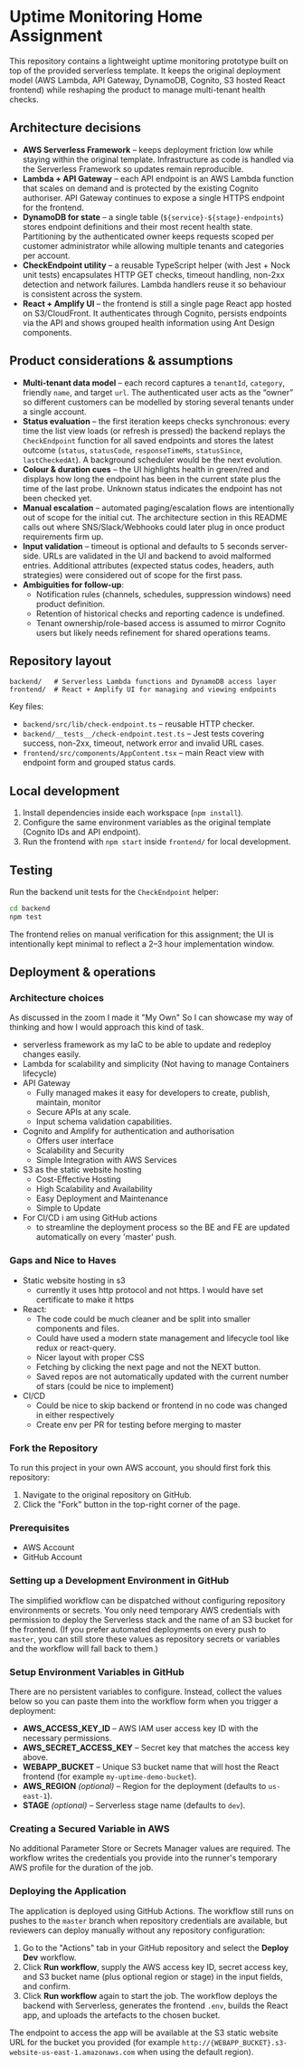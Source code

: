 # Uptime Monitoring Home Assignment

This repository contains a lightweight uptime monitoring prototype built on top of the provided serverless template. It keeps the original deployment model (AWS Lambda, API Gateway, DynamoDB, Cognito, S3 hosted React frontend) while reshaping the product to manage multi-tenant health checks.

## Architecture decisions

- **AWS Serverless Framework** – keeps deployment friction low while staying within the original template. Infrastructure as code is handled via the Serverless Framework so updates remain reproducible.
- **Lambda + API Gateway** – each API endpoint is an AWS Lambda function that scales on demand and is protected by the existing Cognito authoriser. API Gateway continues to expose a single HTTPS endpoint for the frontend.
- **DynamoDB for state** – a single table (`${service}-${stage}-endpoints`) stores endpoint definitions and their most recent health state. Partitioning by the authenticated owner keeps requests scoped per customer administrator while allowing multiple tenants and categories per account.
- **CheckEndpoint utility** – a reusable TypeScript helper (with Jest + Nock unit tests) encapsulates HTTP GET checks, timeout handling, non-2xx detection and network failures. Lambda handlers reuse it so behaviour is consistent across the system.
- **React + Amplify UI** – the frontend is still a single page React app hosted on S3/CloudFront. It authenticates through Cognito, persists endpoints via the API and shows grouped health information using Ant Design components.

## Product considerations & assumptions

- **Multi-tenant data model** – each record captures a `tenantId`, `category`, friendly `name`, and target `url`. The authenticated user acts as the “owner” so different customers can be modelled by storing several tenants under a single account.
- **Status evaluation** – the first iteration keeps checks synchronous: every time the list view loads (or refresh is pressed) the backend replays the `CheckEndpoint` function for all saved endpoints and stores the latest outcome (`status`, `statusCode`, `responseTimeMs`, `statusSince`, `lastCheckedAt`). A background scheduler would be the next evolution.
- **Colour & duration cues** – the UI highlights health in green/red and displays how long the endpoint has been in the current state plus the time of the last probe. Unknown status indicates the endpoint has not been checked yet.
- **Manual escalation** – automated paging/escalation flows are intentionally out of scope for the initial cut. The architecture section in this README calls out where SNS/Slack/Webhooks could later plug in once product requirements firm up.
- **Input validation** – timeout is optional and defaults to 5 seconds server-side. URLs are validated in the UI and backend to avoid malformed entries. Additional attributes (expected status codes, headers, auth strategies) were considered out of scope for the first pass.
- **Ambiguities for follow-up**:
  - Notification rules (channels, schedules, suppression windows) need product definition.
  - Retention of historical checks and reporting cadence is undefined.
  - Tenant ownership/role-based access is assumed to mirror Cognito users but likely needs refinement for shared operations teams.

## Repository layout

```
backend/   # Serverless Lambda functions and DynamoDB access layer
frontend/  # React + Amplify UI for managing and viewing endpoints
```

Key files:

- `backend/src/lib/check-endpoint.ts` – reusable HTTP checker.
- `backend/__tests__/check-endpoint.test.ts` – Jest tests covering success, non-2xx, timeout, network error and invalid URL cases.
- `frontend/src/components/AppContent.tsx` – main React view with endpoint form and grouped status cards.

## Local development

1. Install dependencies inside each workspace (`npm install`).
2. Configure the same environment variables as the original template (Cognito IDs and API endpoint).
3. Run the frontend with `npm start` inside `frontend/` for local development.

## Testing

Run the backend unit tests for the `CheckEndpoint` helper:

```bash
cd backend
npm test
```

The frontend relies on manual verification for this assignment; the UI is intentionally kept minimal to reflect a 2–3 hour implementation window.

## Deployment & operations

### Architecture choices

As discussed in the zoom I made it "My Own" So I can showcase my way of thinking and how I would approach this kind of task.

- serverless framework as my IaC to be able to update and redeploy changes easily.
- Lambda for scalability and simplicity (Not having to manage Containers lifecycle)
- API Gateway
  - Fully managed makes it easy for developers to create, publish, maintain, monitor
  - Secure APIs at any scale.
  - Input schema validation capabilities.
- Cognito and Amplify for authentication and authorisation
  - Offers user interface
  - Scalability and Security
  - Simple Integration with AWS Services
- S3 as the static website hosting
  - Cost-Effective Hosting
  - High Scalability and Availability
  - Easy Deployment and Maintenance
  - Simple to Update
- For CI/CD i am using GitHub actions
  - to streamline the deployment process so the BE and FE are updated automatically on every 'master' push.

### Gaps and Nice to Haves

- Static website hosting in s3
  - currently it uses http protocol and not https. I would have set certificate to make it https
- React:
  - The code could be much cleaner and be split into smaller components and files.
  - Could have used a modern state management and lifecycle tool like redux or react-query.
  - Nicer layout with proper CSS
  - Fetching by clicking the next page and not the NEXT button.
  - Saved repos are not automatically updated with the current number of stars (could be nice to implement)
- CI/CD
  - Could be nice to skip backend or frontend in no code was changed in either respectively
  - Create env per PR for testing before merging to master

### Fork the Repository

To run this project in your own AWS account, you should first fork this repository:

1. Navigate to the original repository on GitHub.
2. Click the "Fork" button in the top-right corner of the page.

### Prerequisites

- AWS Account
- GitHub Account

### Setting up a Development Environment in GitHub

The simplified workflow can be dispatched without configuring repository environments or secrets. You only need temporary AWS credentials with permission to deploy the Serverless stack and the name of an S3 bucket for the frontend. (If you prefer automated deployments on every push to `master`, you can still store these values as repository secrets or variables and the workflow will fall back to them.)

### Setup Environment Variables in GitHub

There are no persistent variables to configure. Instead, collect the values below so you can paste them into the workflow form when you trigger a deployment:

- **AWS_ACCESS_KEY_ID** – AWS IAM user access key ID with the necessary permissions.
- **AWS_SECRET_ACCESS_KEY** – Secret key that matches the access key above.
- **WEBAPP_BUCKET** – Unique S3 bucket name that will host the React frontend (for example `my-uptime-demo-bucket`).
- **AWS_REGION** *(optional)* – Region for the deployment (defaults to `us-east-1`).
- **STAGE** *(optional)* – Serverless stage name (defaults to `dev`).

### Creating a Secured Variable in AWS

No additional Parameter Store or Secrets Manager values are required. The workflow writes the credentials you provide into the runner's temporary AWS profile for the duration of the job.

### Deploying the Application

The application is deployed using GitHub Actions. The workflow still runs on pushes to the `master` branch when repository credentials are available, but reviewers can deploy manually without any repository configuration:

1. Go to the "Actions" tab in your GitHub repository and select the **Deploy Dev** workflow.
2. Click **Run workflow**, supply the AWS access key ID, secret access key, and S3 bucket name (plus optional region or stage) in the input fields, and confirm.
3. Click **Run workflow** again to start the job. The workflow deploys the backend with Serverless, generates the frontend `.env`, builds the React app, and uploads the artefacts to the chosen bucket.

The endpoint to access the app will be available at the S3 static website URL for the bucket you provided (for example `http://{WEBAPP_BUCKET}.s3-website-us-east-1.amazonaws.com` when using the default region).
